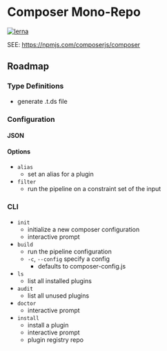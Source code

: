 Composer Mono-Repo
==================

[![lerna](https://img.shields.io/badge/maintained%20with-lerna-cc00ff.svg)](https://lernajs.io/)

SEE:  https://npmjs.com/composerjs/composer

## Roadmap

### Type Definitions

* generate .t.ds file

### Configuration

#### JSON



#### Options
* `alias`
    * set an alias for a plugin
* `filter`
    * run the pipeline on a constraint set of the input

### CLI

* `init`
    * initialize a new composer configuration
    * interactive prompt
* `build`
    * run the pipeline configuration
    * `-c`, `--config` specify a config
        * defaults to composer-config.js
* `ls`
    * list all installed plugins
* `audit`
    * list all unused plugins
* `doctor`
    * interactive prompt
* `install`
    * install a plugin
    * interactive prompt
    * plugin registry repo
